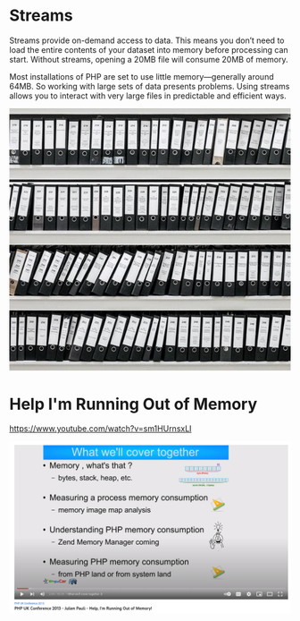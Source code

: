 # Streams

Streams provide on-demand access to data. This means you don’t need to load the entire contents of your dataset into memory before processing can start. Without streams, opening a 20MB file will consume 20MB of memory.

Most installations of PHP are set to use little memory—generally around 64MB. So working with large sets of data presents problems. Using streams allows you to interact with very large files in predictable and efficient ways.

![](book-stream.png)

# Help I'm Running Out of Memory

https://www.youtube.com/watch?v=sm1HUrnsxLI

![](help.png)